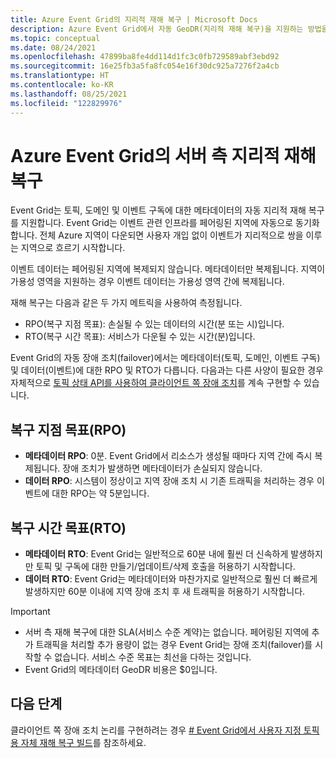 ```yaml
---
title: Azure Event Grid의 지리적 재해 복구 | Microsoft Docs
description: Azure Event Grid에서 자동 GeoDR(지리적 재해 복구)을 지원하는 방법을 설명합니다.
ms.topic: conceptual
ms.date: 08/24/2021
ms.openlocfilehash: 47899ba8fe4dd114d1fc3c0fb729589abf3ebd92
ms.sourcegitcommit: 16e25fb3a5fa8fc054e16f30dc925a7276f2a4cb
ms.translationtype: HT
ms.contentlocale: ko-KR
ms.lasthandoff: 08/25/2021
ms.locfileid: "122829976"
---
```

# <a name="server-side-geo-disaster-recovery-in-azure-event-grid"></a>Azure Event Grid의 서버 측 지리적 재해 복구
Event Grid는 토픽, 도메인 및 이벤트 구독에 대한 메타데이터의 자동 지리적 재해 복구를 지원합니다. Event Grid는 이벤트 관련 인프라를 페어링된 지역에 자동으로 동기화합니다. 전체 Azure 지역이 다운되면 사용자 개입 없이 이벤트가 지리적으로 쌍을 이루는 지역으로 흐르기 시작합니다. 

이벤트 데이터는 페어링된 지역에 복제되지 않습니다. 메타데이터만 복제됩니다. 지역이 가용성 영역을 지원하는 경우 이벤트 데이터는 가용성 영역 간에 복제됩니다. 

재해 복구는 다음과 같은 두 가지 메트릭을 사용하여 측정됩니다.

- RPO(복구 지점 목표): 손실될 수 있는 데이터의 시간(분 또는 시)입니다.
- RTO(복구 시간 목표): 서비스가 다운될 수 있는 시간(분)입니다.

Event Grid의 자동 장애 조치(failover)에서는 메타데이터(토픽, 도메인, 이벤트 구독) 및 데이터(이벤트)에 대한 RPO 및 RTO가 다릅니다. 다음과는 다른 사양이 필요한 경우 자체적으로 [토픽 상태 API를 사용하여 클라이언트 쪽 장애 조치](custom-disaster-recovery.md)를 계속 구현할 수 있습니다.

## <a name="recovery-point-objective-rpo"></a>복구 지점 목표(RPO)
- **메타데이터 RPO**: 0분. Event Grid에서 리소스가 생성될 때마다 지역 간에 즉시 복제됩니다. 장애 조치가 발생하면 메타데이터가 손실되지 않습니다.
- **데이터 RPO**: 시스템이 정상이고 지역 장애 조치 시 기존 트래픽을 처리하는 경우 이벤트에 대한 RPO는 약 5분입니다.

## <a name="recovery-time-objective-rto"></a>복구 시간 목표(RTO)
- **메타데이터 RTO**: Event Grid는 일반적으로 60분 내에 훨씬 더 신속하게 발생하지만 토픽 및 구독에 대한 만들기/업데이트/삭제 호출을 허용하기 시작합니다.
- **데이터 RTO**: Event Grid는 메타데이터와 마찬가지로 일반적으로 훨씬 더 빠르게 발생하지만 60분 이내에 지역 장애 조치 후 새 트래픽을 허용하기 시작합니다.

> [!IMPORTANT]
> - 서버 측 재해 복구에 대한 SLA(서비스 수준 계약)는 없습니다. 페어링된 지역에 추가 트래픽을 처리할 추가 용량이 없는 경우 Event Grid는 장애 조치(failover)를 시작할 수 없습니다. 서비스 수준 목표는 최선을 다하는 것입니다. 
> - Event Grid의 메타데이터 GeoDR 비용은 $0입니다.


## <a name="next-steps"></a>다음 단계
클라이언트 쪽 장애 조치 논리를 구현하려는 경우 [# Event Grid에서 사용자 지정 토픽용 자체 재해 복구 빌드](custom-disaster-recovery.md)를 참조하세요.
